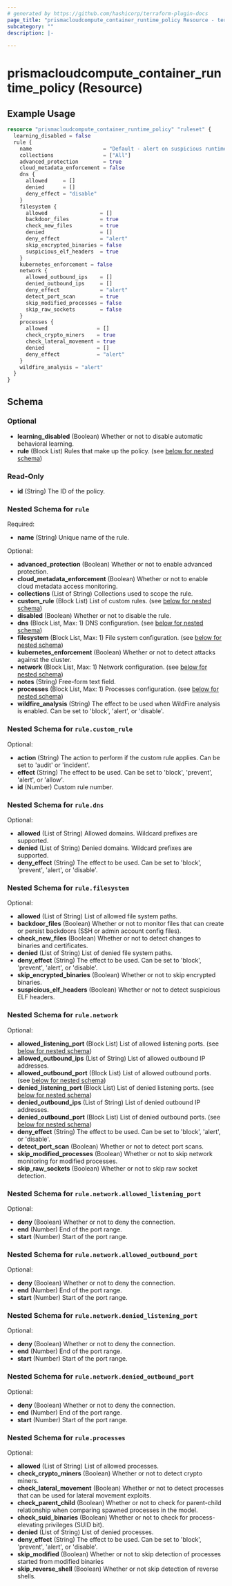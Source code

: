 ```yaml
---
# generated by https://github.com/hashicorp/terraform-plugin-docs
page_title: "prismacloudcompute_container_runtime_policy Resource - terraform-provider-prismacloudcompute"
subcategory: ""
description: |-
  
---
```


# prismacloudcompute_container_runtime_policy (Resource)



## Example Usage

```terraform
resource "prismacloudcompute_container_runtime_policy" "ruleset" {
  learning_disabled = false
  rule {
    name                       = "Default - alert on suspicious runtime behavior"
    collections                = ["All"]
    advanced_protection        = true
    cloud_metadata_enforcement = false
    dns {
      allowed     = []
      denied      = []
      deny_effect = "disable"
    }
    filesystem {
      allowed                 = []
      backdoor_files          = true
      check_new_files         = true
      denied                  = []
      deny_effect             = "alert"
      skip_encrypted_binaries = false
      suspicious_elf_headers  = true
    }
    kubernetes_enforcement = false
    network {
      allowed_outbound_ips    = []
      denied_outbound_ips     = []
      deny_effect             = "alert"
      detect_port_scan        = true
      skip_modified_processes = false
      skip_raw_sockets        = false
    }
    processes {
      allowed                = []
      check_crypto_miners    = true
      check_lateral_movement = true
      denied                 = []
      deny_effect            = "alert"
    }
    wildfire_analysis = "alert"
  }
}
```

<!-- schema generated by tfplugindocs -->
## Schema

### Optional

- **learning_disabled** (Boolean) Whether or not to disable automatic behavioral learning.
- **rule** (Block List) Rules that make up the policy. (see [below for nested schema](#nestedblock--rule))

### Read-Only

- **id** (String) The ID of the policy.

<a id="nestedblock--rule"></a>
### Nested Schema for `rule`

Required:

- **name** (String) Unique name of the rule.

Optional:

- **advanced_protection** (Boolean) Whether or not to enable advanced protection.
- **cloud_metadata_enforcement** (Boolean) Whether or not to enable cloud metadata access monitoring.
- **collections** (List of String) Collections used to scope the rule.
- **custom_rule** (Block List) List of custom rules. (see [below for nested schema](#nestedblock--rule--custom_rule))
- **disabled** (Boolean) Whether or not to disable the rule.
- **dns** (Block List, Max: 1) DNS configuration. (see [below for nested schema](#nestedblock--rule--dns))
- **filesystem** (Block List, Max: 1) File system configuration. (see [below for nested schema](#nestedblock--rule--filesystem))
- **kubernetes_enforcement** (Boolean) Whether or not to detect attacks against the cluster.
- **network** (Block List, Max: 1) Network configuration. (see [below for nested schema](#nestedblock--rule--network))
- **notes** (String) Free-form text field.
- **processes** (Block List, Max: 1) Processes configuration. (see [below for nested schema](#nestedblock--rule--processes))
- **wildfire_analysis** (String) The effect to be used when WildFire analysis is enabled. Can be set to 'block', 'alert', or 'disable'.

<a id="nestedblock--rule--custom_rule"></a>
### Nested Schema for `rule.custom_rule`

Optional:

- **action** (String) The action to perform if the custom rule applies. Can be set to 'audit' or 'incident'.
- **effect** (String) The effect to be used. Can be set to 'block', 'prevent', 'alert', or 'allow'.
- **id** (Number) Custom rule number.


<a id="nestedblock--rule--dns"></a>
### Nested Schema for `rule.dns`

Optional:

- **allowed** (List of String) Allowed domains. Wildcard prefixes are supported.
- **denied** (List of String) Denied domains. Wildcard prefixes are supported.
- **deny_effect** (String) The effect to be used. Can be set to 'block', 'prevent', 'alert', or 'disable'.


<a id="nestedblock--rule--filesystem"></a>
### Nested Schema for `rule.filesystem`

Optional:

- **allowed** (List of String) List of allowed file system paths.
- **backdoor_files** (Boolean) Whether or not to monitor files that can create or persist backdoors (SSH or admin account config files).
- **check_new_files** (Boolean) Whether or not to detect changes to binaries and certificates.
- **denied** (List of String) List of denied file system paths.
- **deny_effect** (String) The effect to be used. Can be set to 'block', 'prevent', 'alert', or 'disable'.
- **skip_encrypted_binaries** (Boolean) Whether or not to skip encrypted binaries.
- **suspicious_elf_headers** (Boolean) Whether or not to detect suspicious ELF headers.


<a id="nestedblock--rule--network"></a>
### Nested Schema for `rule.network`

Optional:

- **allowed_listening_port** (Block List) List of allowed listening ports. (see [below for nested schema](#nestedblock--rule--network--allowed_listening_port))
- **allowed_outbound_ips** (List of String) List of allowed outbound IP addresses.
- **allowed_outbound_port** (Block List) List of allowed outbound ports. (see [below for nested schema](#nestedblock--rule--network--allowed_outbound_port))
- **denied_listening_port** (Block List) List of denied listening ports. (see [below for nested schema](#nestedblock--rule--network--denied_listening_port))
- **denied_outbound_ips** (List of String) List of denied outbound IP addresses.
- **denied_outbound_port** (Block List) List of denied outbound ports. (see [below for nested schema](#nestedblock--rule--network--denied_outbound_port))
- **deny_effect** (String) The effect to be used. Can be set to 'block', 'alert', or 'disable'.
- **detect_port_scan** (Boolean) Whether or not to detect port scans.
- **skip_modified_processes** (Boolean) Whether or not to skip network monitoring for modified processes.
- **skip_raw_sockets** (Boolean) Whether or not to skip raw socket detection.

<a id="nestedblock--rule--network--allowed_listening_port"></a>
### Nested Schema for `rule.network.allowed_listening_port`

Optional:

- **deny** (Boolean) Whether or not to deny the connection.
- **end** (Number) End of the port range.
- **start** (Number) Start of the port range.


<a id="nestedblock--rule--network--allowed_outbound_port"></a>
### Nested Schema for `rule.network.allowed_outbound_port`

Optional:

- **deny** (Boolean) Whether or not to deny the connection.
- **end** (Number) End of the port range.
- **start** (Number) Start of the port range.


<a id="nestedblock--rule--network--denied_listening_port"></a>
### Nested Schema for `rule.network.denied_listening_port`

Optional:

- **deny** (Boolean) Whether or not to deny the connection.
- **end** (Number) End of the port range.
- **start** (Number) Start of the port range.


<a id="nestedblock--rule--network--denied_outbound_port"></a>
### Nested Schema for `rule.network.denied_outbound_port`

Optional:

- **deny** (Boolean) Whether or not to deny the connection.
- **end** (Number) End of the port range.
- **start** (Number) Start of the port range.



<a id="nestedblock--rule--processes"></a>
### Nested Schema for `rule.processes`

Optional:

- **allowed** (List of String) List of allowed processes.
- **check_crypto_miners** (Boolean) Whether or not to detect crypto miners.
- **check_lateral_movement** (Boolean) Whether or not to detect processes that can be used for lateral movement exploits.
- **check_parent_child** (Boolean) Whether or not to check for parent-child relationship when comparing spawned processes in the model.
- **check_suid_binaries** (Boolean) Whether or not to check for process-elevating privileges (SUID bit).
- **denied** (List of String) List of denied processes.
- **deny_effect** (String) The effect to be used. Can be set to 'block', 'prevent', 'alert', or 'disable'.
- **skip_modified** (Boolean) Whether or not to skip detection of processes started from modified binaries
- **skip_reverse_shell** (Boolean) Whether or not skip detection of reverse shells.


